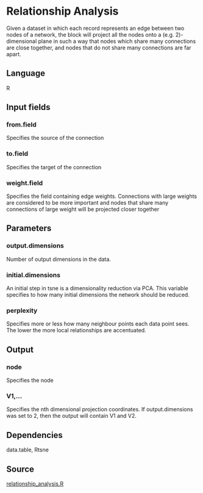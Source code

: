# Relationship Analysis

Given a dataset in which each record represents an edge between two nodes of a network, the block will project all the nodes onto a (e.g. 2)- dimensional plane in such a way that nodes which share many connections are close together, and nodes that do not share many connections are far apart.

## Language
R

## Input fields
### from.field
Specifies the source of the connection
### to.field
Specifies the target of the connection
### weight.field
Specifies the field containing edge weights. Connections with large weights are considered to be more important and nodes that share many connections of large weight will be projected closer together

## Parameters

### output.dimensions
Number of output dimensions in the data.

### initial.dimensions
An initial step in tsne is a dimensionality reduction via PCA. This variable specifies to how many initial dimensions the network should be reduced.

### perplexity
Specifies more or less how many neighbour points each data point sees. The lower the more local relationships are accentuated.

## Output
### node
Specifies the node
### V1,...
Specifies the nth dimensional projection coordinates. If output.dimensions was set to 2, then the output will contain V1 and V2.


## Dependencies
data.table, Rtsne

## Source
[relationship_analysis.R](https://github.com/visokio/omniscope-custom-blocks/blob/master/Analytics/Network%20Analysis/Relationship%20Analysis/R/relationship_analysis.R)
